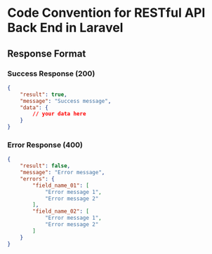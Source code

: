 # Code Convention for RESTful API Back End in Laravel

## Response Format

### Success Response (200)
```json
{
    "result": true,
    "message": "Success message",
    "data": {
        // your data here
    }
}
```

### Error Response (400)
```json
{
    "result": false,
    "message": "Error message",
    "errors": {
        "field_name_01": [
            "Error message 1",
            "Error message 2"
        ],
        "field_name_02": [
            "Error message 1",
            "Error message 2"
        ]
    }
}
```
